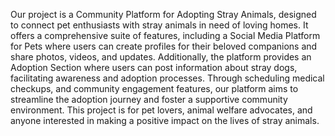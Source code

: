 Our project is a Community Platform for Adopting Stray Animals, designed to connect pet enthusiasts with stray animals in need of loving homes. It offers a comprehensive suite of features, including a Social Media Platform for Pets where users can create profiles for their beloved companions and share photos, videos, and updates. Additionally, the platform provides an Adoption Section where users can post information about stray dogs, facilitating awareness and adoption processes. Through scheduling medical checkups, and community engagement features, our platform aims to streamline the adoption journey and foster a supportive community environment. This project is for pet lovers, animal welfare advocates, and anyone interested in making a positive impact on the lives of stray animals.

